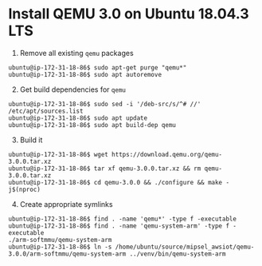 # Install QEMU 3.0 on Ubuntu 18.04.3 LTS

1. Remove all existing `qemu` packages 

```console
ubuntu@ip-172-31-18-86$ sudo apt-get purge "qemu*"
ubuntu@ip-172-31-18-86$ sudo apt autoremove
```

2. Get build dependencies for `qemu`

```console
ubuntu@ip-172-31-18-86$ sudo sed -i '/deb-src/s/^# //' /etc/apt/sources.list
ubuntu@ip-172-31-18-86$ sudo apt update
ubuntu@ip-172-31-18-86$ sudo apt build-dep qemu
```

3. Build it

```console
ubuntu@ip-172-31-18-86$ wget https://download.qemu.org/qemu-3.0.0.tar.xz
ubuntu@ip-172-31-18-86$ tar xf qemu-3.0.0.tar.xz && rm qemu-3.0.0.tar.xz
ubuntu@ip-172-31-18-86$ cd qemu-3.0.0 && ./configure && make -j$(nproc)
```

4. Create appropriate symlinks
```console
ubuntu@ip-172-31-18-86$ find . -name 'qemu*' -type f -executable
ubuntu@ip-172-31-18-86$ find . -name 'qemu-system-arm' -type f -executable
./arm-softmmu/qemu-system-arm
ubuntu@ip-172-31-18-86$ ln -s /home/ubuntu/source/mipsel_awsiot/qemu-3.0.0/arm-softmmu/qemu-system-arm ../venv/bin/qemu-system-arm
```


